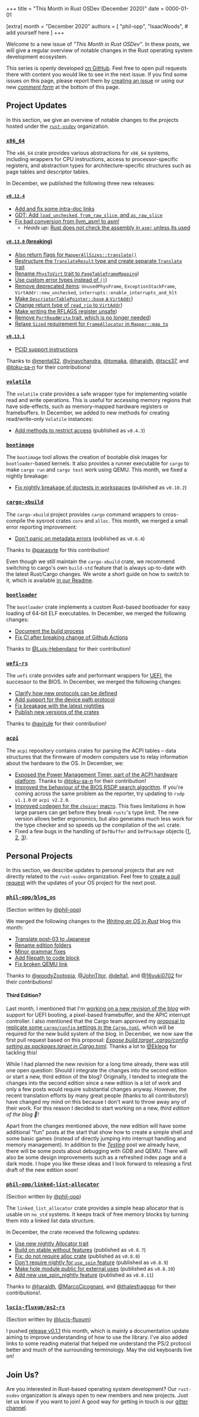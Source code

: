 +++
title = "This Month in Rust OSDev (December 2020)"
date = 0000-01-01

[extra]
month = "December 2020"
authors = [
    "phil-opp",
    "IsaacWoods",
    # add yourself here
]
+++

Welcome to a new issue of _"This Month in Rust OSDev"_. In these posts, we will give a regular overview of notable changes in the Rust operating system development ecosystem.

<!-- more -->

This series is openly developed [on GitHub](https://github.com/rust-osdev/homepage/). Feel free to open pull requests there with content you would like to see in the next issue. If you find some issues on this page, please report them by [creating an issue](https://github.com/rust-osdev/homepage/issues/new) or using our new [_comment form_](#comment-form) at the bottom of this page.

<!--
    This is a draft for the upcoming "This Month in Rust OSDev (December 2020)" post.
    Feel free to create pull requests against the `next` branch to add your
    content here.
    Please take a look at the past posts on https://rust-osdev.com/ to see the
    general structure of these posts.
-->

## Project Updates

In this section, we give an overview of notable changes to the projects hosted under the [`rust-osdev`] organization.

[`rust-osdev`]: https://github.com/rust-osdev/about

### [`x86_64`](https://github.com/rust-osdev/x86_64)

The `x86_64` crate provides various abstractions for `x86_64` systems, including wrappers for CPU instructions, access to processor-specific registers, and abstraction types for architecture-specific structures such as page tables and descriptor tables.

In December, we published the following three new releases:

#### [`v0.12.4`](https://github.com/rust-osdev/x86_64/pull/220)

- [Add and fix some intra-doc links](https://github.com/rust-osdev/x86_64/pull/208)
- [GDT: Add `load_unchecked`, `from_raw_slice`, and `as_raw_slice`](https://github.com/rust-osdev/x86_64/pull/210)
- [Fix bad conversion from llvm_asm! to asm!](https://github.com/rust-osdev/x86_64/pull/218)
    - _Heads up:_ [Rust does not check the assembly in `asm!` unless its used](https://github.com/rust-lang/rust/issues/80440)

#### [`v0.13.0` (breaking)](https://github.com/rust-osdev/x86_64/pull/223)

- [Also return flags for `MapperAllSizes::translate()`](https://github.com/rust-osdev/x86_64/pull/207)
- [Restructure the `TranslateResult` type and create separate `Translate` trait](https://github.com/rust-osdev/x86_64/pull/211)
- [Rename `PhysToVirt` trait to `PageTableFrameMapping`](https://github.com/rust-osdev/x86_64/pull/214))
- [Use custom error types instead of `()`](https://github.com/rust-osdev/x86_64/pull/199))
- [Remove deprecated items](https://github.com/rust-osdev/x86_64/pull/223/commits/2df2b97cb53e593b89ab2dbee6669e63d4898386): `UnusedPhysFrame`, `ExceptionStackFrame`, `VirtAddr::new_unchecked`, `interrupts::enable_interrupts_and_hlt`
- [Make `DescriptorTablePointer::base` a `VirtAddr`](https://github.com/rust-osdev/x86_64/pull/215))
- [Change return type of `read_rip` to `VirtAddr`](https://github.com/rust-osdev/x86_64/pull/216))
- [Make writing the RFLAGS register unsafe](https://github.com/rust-osdev/x86_64/pull/219))
- [Remove `PortReadWrite` trait, which is no longer needed](https://github.com/rust-osdev/x86_64/pull/217))
- [Relaxe `Sized` requirement for `FrameAllocator` in `Mapper::map_to`](https://github.com/rust-osdev/x86_64/pull/204)

#### [`v0.13.1`](https://github.com/rust-osdev/x86_64/commit/4d5058c1a1c3873294b92a628be0bb151d37ca6a)

- [PCID support instructions](https://github.com/rust-osdev/x86_64/pull/169)

Thanks to [@mental32](https://github.com/mental32), [@vinaychandra](https://github.com/vinaychandra), [@tomaka](https://github.com/tomaka), [@haraldh](https://github.com/haraldh), [@tscs37](https://github.com/tscs37), and [@toku-sa-n](https://github.com/toku-sa-n) for their contributions!

### [`volatile`](https://github.com/rust-osdev/volatile)

The `volatile` crate provides a safe wrapper type for implementing volatile read and write operations. This is useful for accessing memory regions that have side-effects, such as memory-mapped hardware registers or framebuffers. In December, we added to new methods for creating read/write-only `Volatile` instances:

- [Add methods to restrict access](https://github.com/rust-osdev/volatile/pull/19) <span class="gray">(published as `v0.4.3`)</span>

### [`bootimage`](https://github.com/rust-osdev/bootimage)

The `bootimage` tool allows the creation of bootable disk images for `bootloader`-based kernels. It also provides a runner executable for `cargo` to make `cargo run` and `cargo test` work using QEMU. This month, we fixed a nightly breakage:

- [Fix nightly breakage of doctests in workspaces](https://github.com/rust-osdev/bootimage/pull/69) <span class="gray">(published as `v0.10.2`)</span>

### [`cargo-xbuild`](https://github.com/rust-osdev/cargo-xbuild)

The `cargo-xbuild` project provides `cargo` command wrappers to cross-compile the sysroot crates `core` and `alloc`. This month, we merged a small error reporting improvement:

- [Don't panic on metadata errors](https://github.com/rust-osdev/cargo-xbuild/pull/100) <span class="gray">(published as `v0.6.4`)</span>

Thanks to [@parasyte](https://github.com/parasyte) for this contribution!

Even though we still maintain the `cargo-xbuild` crate, we recommend switching to cargo's own `build-std` feature that is always up-to-date with the latest Rust/Cargo changes. We wrote a short guide on how to switch to it, which is available [in our Readme](https://github.com/rust-osdev/cargo-xbuild#alternative-the-build-std-feature-of-cargo).

### [`bootloader`](https://github.com/rust-osdev/bootloader)

The `bootloader` crate implements a custom Rust-based bootloader for easy loading of 64-bit ELF executables. In December, we merged the following changes:

- [Document the build process](https://github.com/rust-osdev/bootloader/pull/134)
- [Fix CI after breaking change of Github Actions](https://github.com/rust-osdev/bootloader/compare/530b26f86ae0c7cf8906de0d7f5184bb206bcb7c...d8f7a20bb24e9f1d36f86010e1ce00bdfc51d045)

Thanks to [@Luis-Hebendanz](https://github.com/Luis-Hebendanz) for their contribution!

### [`uefi-rs`](https://github.com/rust-osdev/uefi-rs)

The `uefi` crate provides safe and performant wrappers for [UEFI](https://en.wikipedia.org/wiki/Unified_Extensible_Firmware_Interface), the successor to the BIOS. In December, we merged the following changes:

- [Clarify how new protocols can be defined](https://github.com/rust-osdev/uefi-rs/pull/185)
- [Add support for the device path protocol](https://github.com/rust-osdev/uefi-rs/pull/187)
- [Fix breakage with the latest nightlies](https://github.com/rust-osdev/uefi-rs/pull/188)
- [Publish new versions of the crates](https://github.com/rust-osdev/uefi-rs/pull/189)

Thanks to [@avirule](https://github.com/avirule) for their contribution!

### [`acpi`](https://github.com/rust-osdev/acpi)

The `acpi` repository contains crates for parsing the ACPI tables – data structures that the firmware of modern
computers use to relay information about the hardware to the OS. In December, we:

- [Exposed the Power Management Timer, part of the ACPI hardware platform](https://github.com/rust-osdev/acpi/pull/83). Thanks to [@toku-sa-n](https://github.com/toku-sa-n) for their contribution!
- [Improved the behaviour of the BIOS RSDP search algorithm](https://github.com/rust-osdev/acpi/issues/79). If
  you're coming across the same problem as the reporter, try updating to `rsdp v1.1.0` or `acpi v2.2.0`.
- [Improved codegen for the `choice!` macro](https://github.com/rust-osdev/acpi/commit/47c4aec17e7995beeaad004447505ab08b84578a). This fixes limitations in how large parsers can get before they break `rustc`'s type limit.
  The new version allows better ergonomics, but also generates much less work for the type checker and so speeds up the compilation of the `aml` crate.
- Fixed a few bugs in the handling of `DefBuffer` and `DefPackage` objects ([1](https://github.com/rust-osdev/acpi/commit/4286dfc6a9f683dc652cd019bbc6d018e96e8359), [2](https://github.com/rust-osdev/acpi/commit/0c64768a9eb415a0a9081adf0ebec2ff3aa50503), [3](https://github.com/rust-osdev/acpi/commit/6146d0fa2d22a4191f5d13bd653f8d45c1edb796)).

## Personal Projects

In this section, we describe updates to personal projects that are not directly related to the `rust-osdev` organization. Feel free to [create a pull request](https://github.com/rust-osdev/homepage/pulls) with the updates of your OS project for the next post.


### [`phil-opp/blog_os`](https://github.com/phil-opp/blog_os)

<span class="gray">(Section written by [@phil-opp](https://github.com/phil-opp))</span>

We merged the following changes to the [_Writing an OS in Rust_](https://os.phil-opp.com/) blog this month:

- [Translate post-03 to Japanese](https://github.com/phil-opp/blog_os/pull/887)
- [Rename edition folders](https://github.com/phil-opp/blog_os/pull/890)
- [Minor grammar fixes](https://github.com/phil-opp/blog_os/pull/894)
- [Add filepath to code block](https://github.com/phil-opp/blog_os/pull/893)
- [Fix broken QEMU link](https://github.com/phil-opp/blog_os/pull/888)

Thanks to [@woodyZootopia](https://github.com/woodyZootopia), [@JohnTitor](https://github.com/JohnTitor), [@delta1](https://github.com/delta1), and [@16yuki0702](https://github.com/16yuki0702) for their contributions!

#### Third Edition?

Last month, I mentioned that I'm [working on a new revision of the blog](@/this-month/2020-11/index.md#phil-opp-blog-os) with support for UEFI booting, a pixel-based framebuffer, and the APIC interrupt controller. I also mentioned that the Cargo team approved my [proposal to replicate some `cargo/config` settings in the `Cargo.toml`](https://internals.rust-lang.org/t/proposal-move-some-cargo-config-settings-to-cargo-toml/13336), which will be required for the new build system of the blog. In December, we now saw the first pull request based on this proposal: [_Expose build.target .cargo/config setting as packages.target in Cargo.toml_](https://github.com/rust-lang/cargo/pull/9030). Thanks a lot to [@Ekleog](https://github.com/Ekleog) for tackling this!

While I had planned the new revision for a long time already, there was still one open question: Should I integrate the changes into the second edition or start a new, third edition of the blog? Originally, I tended to integrate the changes into the second edition since a new edition is a lot of work and only a few posts would require substantial changes anyway. However, the recent translation efforts by many great people (thanks to all contributors!) have changed my mind on this because I don't want to throw away any of their work. For this reason I decided to start working on a new, _third edition of the blog 🎉!_

Apart from the changes mentioned above, the new edition will have some additional "fun" posts at the start that show how to create a simple shell and some basic games (instead of directly jumping into interrupt handling and memory management). In addition to the [_Testing_](https://os.phil-opp.com/testing/) post we already have, there will be some posts about debugging with GDB and QEMU. There will also be some design improvements such as a refreshed index page and a dark mode. I hope you like these ideas and I look forward to releasing a first draft of the new edition soon!

### [`phil-opp/linked-list-allocator`](https://github.com/phil-opp/linked-list-allocator)

<span class="gray">(Section written by [@phil-opp](https://github.com/phil-opp))</span>

The `linked_list_allocator` crate provides a simple heap allocator that is usable on `no_std` systems. It keeps track of free memory blocks by turning them into a linked list data structure.

In December, the crate received the following updates:

- [Use new nightly Allocator trait](https://github.com/phil-opp/linked-list-allocator/pull/42)
- [Build on stable without features](https://github.com/phil-opp/linked-list-allocator/pull/43) <span class="gray">(published as `v0.8.7`)</span>
- [Fix: do not require alloc crate](https://github.com/phil-opp/linked-list-allocator/pull/44) <span class="gray">(published as `v0.8.8`)</span>
- [Don't require nightly for `use_spin` feature](https://github.com/phil-opp/linked-list-allocator/pull/46) <span class="gray">(published as `v0.8.9`)</span>
- [Make hole module public for external uses](https://github.com/phil-opp/linked-list-allocator/pull/47) <span class="gray">(published as `v0.8.10`)</span>
- [Add new use_spin_nightly feature](https://github.com/phil-opp/linked-list-allocator/pull/49) <span class="gray">(published as `v0.8.11`)</span>

Thanks to [@haraldh](https://github.com/haraldh), [@MarcoCicognani](https://github.com/MarcoCicognani), and [@thalesfragoso](https://github.com/thalesfragoso) for their contributions!.

### [`lucis-fluxum/ps2-rs`](https://github.com/lucis-fluxum/ps2-rs)

<span class="gray">(Section written by [@lucis-fluxum](https://github.com/lucis-fluxum))</span>

I pushed [release v0.1.1](https://docs.rs/ps2/0.1.1/ps2/) this month, which is mainly a documentation update aiming
to improve understanding of how to use the library. I've also added links to some reading material that helped me
understand the PS/2 protocol better and much of the surrounding terminology. May the old keyboards live on!

## Join Us?

Are you interested in Rust-based operating system development? Our `rust-osdev` organization is always open to new members and new projects. Just let us know if you want to join! A good way for getting in touch is our [gitter channel](https://gitter.im/rust-osdev/Lobby).


<!--
TODO: Update publication date
-->
